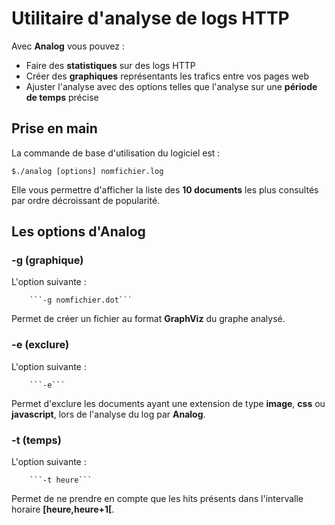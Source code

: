 # Utilitaire d'analyse de logs HTTP

Avec **Analog** vous pouvez :

- Faire des **statistiques** sur des logs HTTP
- Créer des **graphiques** représentants les trafics entre vos pages web
- Ajuster l'analyse avec des options telles que l'analyse sur une **période de temps** précise

## Prise en main

La commande de base d'utilisation du logiciel est :

```$./analog [options] nomfichier.log```

Elle vous permettre d'afficher la liste des **10 documents** les plus consultés par ordre décroissant de popularité.

## Les options d'Analog

### -g (graphique)

L'option suivante :

		```-g nomfichier.dot```

Permet de créer un fichier au format **GraphViz** du graphe analysé.

### -e (exclure)

L'option suivante :

		```-e```

Permet d'exclure les documents ayant une extension de type **image**, **css** ou **javascript**, lors de l'analyse du log par **Analog**.

### -t (temps)

L'option suivante :

		```-t heure```

Permet de ne prendre en compte que les hits présents dans l'intervalle horaire **[heure,heure+1[**.